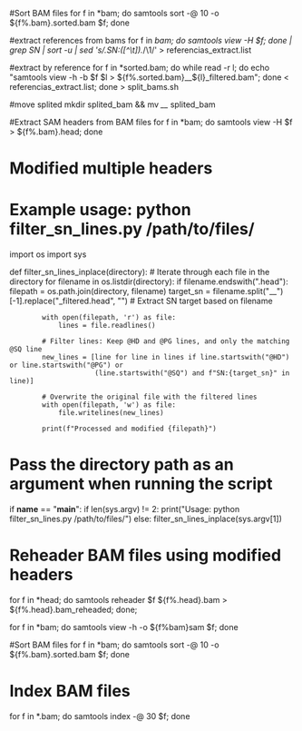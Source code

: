 #Sort BAM files
for f in *bam; do samtools sort -@ 10 -o ${f%.bam}.sorted.bam $f; done

#extract references from bams
for f in *bam; do samtools view -H $f; done | grep SN | sort -u | sed 's/.*SN:\([^\t]*\).*/\1/' > referencias_extract.list

#extract by reference
for f in *sorted.bam; do while read -r l; do echo "samtools view -h -b $f $l > ${f%.sorted.bam}__${l}_filtered.bam"; done < referencias_extract.list; done > split_bams.sh

#move splited
mkdir splited_bam && mv *__* splited_bam

#Extract SAM headers from BAM files
for f in *bam; do samtools view -H $f > ${f%.bam}.head; done

# Modified multiple headers
# Example usage: python filter_sn_lines.py /path/to/files/

import os
import sys

def filter_sn_lines_inplace(directory):
    # Iterate through each file in the directory
    for filename in os.listdir(directory):
        if filename.endswith(".head"):
            filepath = os.path.join(directory, filename)
            target_sn = filename.split("__")[-1].replace("_filtered.head", "")  # Extract SN target based on filename
            
            with open(filepath, 'r') as file:
                lines = file.readlines()

            # Filter lines: Keep @HD and @PG lines, and only the matching @SQ line
            new_lines = [line for line in lines if line.startswith("@HD") or line.startswith("@PG") or 
                         (line.startswith("@SQ") and f"SN:{target_sn}" in line)]

            # Overwrite the original file with the filtered lines
            with open(filepath, 'w') as file:
                file.writelines(new_lines)
            
            print(f"Processed and modified {filepath}")

# Pass the directory path as an argument when running the script
if __name__ == "__main__":
    if len(sys.argv) != 2:
        print("Usage: python filter_sn_lines.py /path/to/files/")
    else:
        filter_sn_lines_inplace(sys.argv[1])


# Reheader BAM files using modified headers
for f in *head; do samtools reheader $f ${f%.head}\.bam > ${f%.head}\.bam_reheaded; done; 

for f in *bam; do samtools view -h -o ${f%bam}sam $f; done
        
#Sort BAM files
for f in *bam; do samtools sort -@ 10 -o ${f%.bam}.sorted.bam $f; done

# Index BAM files
for f in *.bam; do samtools index -@ 30 $f; done
